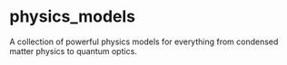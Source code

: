 # physics_models
A collection of powerful physics models for everything from condensed matter physics to quantum optics.
